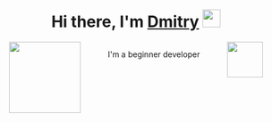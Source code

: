 <h1 align="center">Hi there, I'm <a href="https://t.me/hypoqrite" target="_blank">Dmitry</a> 
<img src="https://github.com/blackcater/blackcater/raw/main/images/Hi.gif" height="32"/></h1>
<div style="display:flex;flex-flow:row;justify-content:space-around;">
    <img src="https://github.com/blackcater/blackcater/raw/main/images/banner.gif" height="128" /></h1>
    <p>I'm a beginner developer</p>
    <a href="https://github.com/tester0521/"><img src="https://github.com/blackcater/blackcater/raw/main/images/social-github.svg" height='64' /></a>
</div>

